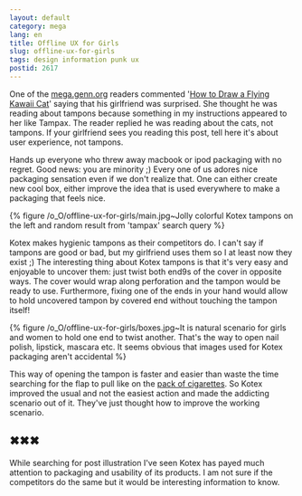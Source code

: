 ```yaml
---
layout: default
category: mega
lang: en
title: Offline UX for Girls
slug: offline-ux-for-girls
tags: design information punk ux 
postid: 2617
---
```

One of the  [mega.genn.org](http://mega.genn.org/en/) readers commented '[How to Draw a Flying Kawaii Cat](http://mega.genn.org/ru/2009/how-to-draw-a-flying-kawaii-cat/)' saying that his girlfriend was surprised. She thought he was reading about tampons because something in my instructions appeared to her like Tampax. The reader replied he was reading about the cats, not tampons. If your girlfriend sees you reading this post, tell here it's about user experience, not tampons.

Hands up everyone who threw away macbook or ipod packaging with no regret. Good news: you are minority ;) Every one of us adores nice packaging sensation even if we don't realize that. One can either create new cool box, either improve the idea that is used everywhere to make a packaging that feels nice.<!--more-->



{% figure /o_O/offline-ux-for-girls/main.jpg~Jolly colorful Kotex tampons on the left and random result from 'tampax' search query %}



Kotex makes hygienic tampons as their competitors do. I can't say if tampons are good or bad, but my girlfriend uses them so I at least now they exist ;) The interesting thing about Kotex tampons is that it's very easy and enjoyable to uncover them: just twist both end9s of the cover in opposite ways. The cover would wrap along perforation and the tampon would be ready to use. Furthermore, fixing one of the ends in your hand would allow to hold uncovered tampon by covered end without touching the tampon itself!



{% figure /o_O/offline-ux-for-girls/boxes.jpg~It is natural scenario for girls and women to hold one end to twist another. That's the way to open nail polish, lipstick, mascara etc. It seems obvious that images used for Kotex packaging aren't accidental %}



This way of opening the tampon is faster and easier than waste the time searching for the flap to pull like on the [pack of cigarettes](/mega/lucky-site/). So Kotex improved the usual and not the easiest action and made the addicting scenario out of it. They've just thought how to improve the working scenario.


## ✖✖✖

While searching for post illustration I've seen Kotex has payed much attention to packaging and usability of its products. I am not sure if the competitors do the same but it would be interesting information to know.
